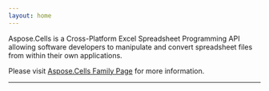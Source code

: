 ```yaml
---
layout: home
---
```


Aspose.Cells is a Cross-Platform Excel Spreadsheet Programming API allowing software developers to manipulate and convert spreadsheet files from within their own applications.

Please visit [Aspose.Cells Family Page](https://products.aspose.com/cells/) for more information.

---
